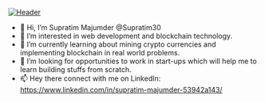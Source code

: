 [![Header](https://raw.githubusercontent.com/Supratim30/Supratim30/readme_header.png "Header")](https://github.com/Supratim30/Supratim30/blob/main/readme_header.png)

- 👋 Hi, I’m Supratim Majumder @Supratim30
- 👀 I’m interested in web development and blockchain technology.
- 🌱 I’m currently learning about mining crypto currencies and implementing blockchain in real world problems.
- 💞️ I’m looking for opportunities to work in start-ups which will help me to learn building stuffs from scratch.
- 📫 Hey there connect with me on LinkedIn: https://www.linkedin.com/in/supratim-majumder-53942a143/

<!---
Supratim30/Supratim30 is a ✨ special ✨ repository because its `README.md` (this file) appears on your GitHub profile.
You can click the Preview link to take a look at your changes.
--->
